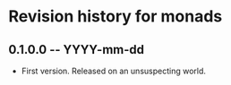 # Revision history for monads

## 0.1.0.0 -- YYYY-mm-dd

* First version. Released on an unsuspecting world.
